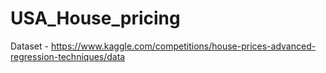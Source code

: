 # USA_House_pricing

Dataset - https://www.kaggle.com/competitions/house-prices-advanced-regression-techniques/data
